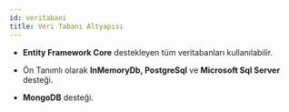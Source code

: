 ```yaml
---
id: veritabani
title: Veri Tabanı Altyapısı
---
```


-   **Entity Framework Core** destekleyen tüm veritabanları
    kullanılabilir.

-   Ön Tanımlı olarak **InMemoryDb, PostgreSql** ve **Microsoft Sql
    Server** desteği.

-   **MongoDB** desteği.